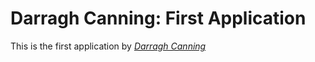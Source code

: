 # Darragh Canning: First Application

This is the first application by [*Darragh Canning*](http://darraghcanning.com)